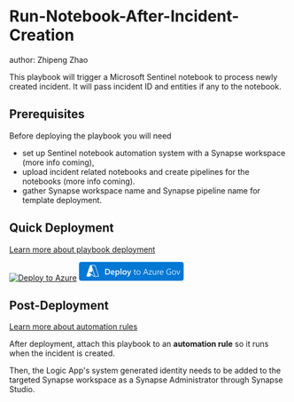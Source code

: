 # Run-Notebook-After-Incident-Creation
author: Zhipeng Zhao

This playbook will trigger a Microsoft Sentinel notebook to process newly created incident.  It will pass incident ID and entities if any to the notebook.  


## Prerequisites

Before deploying the playbook you will need 
- set up Sentinel notebook automation system with a Synapse workspace (more info coming), 
- upload incident related notebooks and create pipelines for the notebooks (more info coming).  
- gather Synapse workspace name and Synapse pipeline name for template deployment.

## Quick Deployment
[Learn more about playbook deployment](https://github.com/Azure/Azure-Sentinel/tree/master/Playbooks/ReadMe.md)

[![Deploy to Azure](https://aka.ms/deploytoazurebutton)](https://portal.azure.com/#create/Microsoft.Template/uri/https%3A%2F%2Fraw.githubusercontent.com%2FAzure%2FAzure-Sentinel%2Fmaster%2FPlaybooks%2FRun-Notebook-After-Incident-Creation%2Fazuredeploy.json)
[![Deploy to Azure Gov](https://raw.githubusercontent.com/Azure/azure-quickstart-templates/master/1-CONTRIBUTION-GUIDE/images/deploytoazuregov.png)](https://portal.azure.us/#create/Microsoft.Template/uri/https%3A%2F%2Fraw.githubusercontent.com%2FAzure%2FAzure-Sentinel%2Fmaster%2FPlaybooks%2FRun-Notebook-After-Incident-Creation%2Fazuredeploy.json)

## Post-Deployment
[Learn more about automation rules](https://docs.microsoft.com/azure/sentinel/automate-incident-handling-with-automation-rules#creating-and-managing-automation-rules)

After deployment, attach this playbook to an **automation rule** so it runs when the incident is created.

Then, the Logic App's system generated identity needs to be added to the targeted Synapse workspace as a Synapse Administrator through Synapse Studio.

